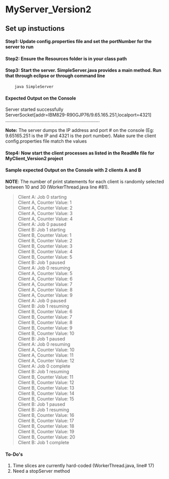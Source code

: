 # MyServer_Version2

## Set up instuctions 
#### Step1: Update config.properties file and set the portNumber for the server to run 
#### Step2: Ensure the Resources folder is in your class path
#### Step3: Start the server. SimpleServer.java provides a main method. Run that through eclipse or through command line 
        java SimpleServer 

#### Expected Output on the Console 

Server started successfully  
ServerSocket[addr=IBM829-R90GJP76/9.65.165.251,localport=4321]  
.........................................................................  
        
**Note:**  The server dumps the IP address and port # on the console (Eg: 9.65165.251 is the IP and 4321 is the port number). Make sure the 
client config.properties file match the values 
  
#### Step4: Now start the client processes as listed in the ReadMe file for MyClient_Version2 project 
#### Sample expected Output on the Console with 2 clients A and B 
**NOTE**: The number of print statements for each client is randomly selected between 10 and 30 (WorkerThread.java line #81). 
        
> Client A: Job 0 starting  
Client A, Counter Value: 1  
Client A, Counter Value: 2  
Client A, Counter Value: 3  
Client A, Counter Value: 4   
> Client A: Job 0 paused   
> Client B: Job 1 starting  
Client B, Counter Value: 1  
Client B, Counter Value: 2  
Client B, Counter Value: 3  
Client B, Counter Value: 4  
Client B, Counter Value: 5  
> Client B: Job 1 paused  
> Client A: Job 0 resuming  
Client A, Counter Value: 5  
Client A, Counter Value: 6  
Client A, Counter Value: 7  
Client A, Counter Value: 8  
Client A, Counter Value: 9  
> Client A: Job 0 paused  
> Client B: Job 1 resuming  
Client B, Counter Value: 6  
Client B, Counter Value: 7  
Client B, Counter Value: 8  
Client B, Counter Value: 9  
Client B, Counter Value: 10  
> Client B: Job 1 paused  
> Client A: Job 0 resuming  
Client A, Counter Value: 10  
Client A, Counter Value: 11  
Client A, Counter Value: 12    
> Client A: Job 0 complete    
> Client B: Job 1 resuming   
Client B, Counter Value: 11  
Client B, Counter Value: 12  
Client B, Counter Value: 13  
Client B, Counter Value: 14  
Client B, Counter Value: 15  
> Client B: Job 1 paused  
> Client B: Job 1 resuming  
Client B, Counter Value: 16  
Client B, Counter Value: 17  
Client B, Counter Value: 18  
Client B, Counter Value: 19  
Client B, Counter Value: 20  
> Client B: Job 1 complete  
        
#### To-Do's 
1) Time slices are currently hard-coded (WorkerThread.java, line# 17)  
2) Need a stopServer method 

